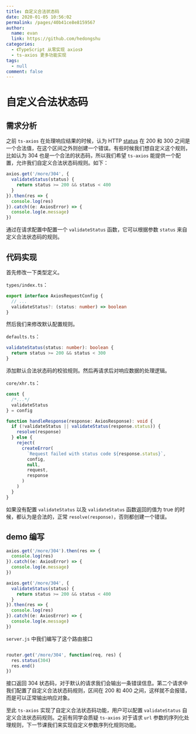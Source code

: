 ```yaml
---
title: 自定义合法状态码
date: 2020-01-05 10:56:02
permalink: /pages/40b41ce8e8159567
author: 
  name: evan
  link: https://github.com/hedongshu
categories: 
  - 《TypeScript 从零实现 axios》
  - ts-axios 更多功能实现
tags: 
  - null
comment: false
---
```

# 自定义合法状态码

## 需求分析

之前 `ts-axios` 在处理响应结果的时候，认为 HTTP [status](https://developer.mozilla.org/en-US/docs/Web/API/XMLHttpRequest/status) 在 200 和 300 之间是一个合法值，在这个区间之外则创建一个错误。有些时候我们想自定义这个规则，比如认为 304 也是一个合法的状态码，所以我们希望 `ts-axios` 能提供一个配置，允许我们自定义合法状态码规则。如下：

```typescript
axios.get('/more/304', {
  validateStatus(status) {
    return status >= 200 && status < 400
  }
}).then(res => {
  console.log(res)
}).catch((e: AxiosError) => {
  console.log(e.message)
})
```

通过在请求配置中配置一个 `validateStatus` 函数，它可以根据参数 `status` 来自定义合法状态码的规则。

## 代码实现

首先修改一下类型定义。

`types/index.ts`：

```typescript
export interface AxiosRequestConfig {
  // ...
  validateStatus?: (status: number) => boolean
}
```

然后我们来修改默认配置规则。

`defaults.ts`：

```typescript
validateStatus(status: number): boolean {
  return status >= 200 && status < 300
}
```

添加默认合法状态码的校验规则。然后再请求后对响应数据的处理逻辑。

`core/xhr.ts`：

```typescript
const {
  /*...*/
  validateStatus
} = config

function handleResponse(response: AxiosResponse): void {
  if (!validateStatus || validateStatus(response.status)) {
    resolve(response)
  } else {
    reject(
      createError(
        `Request failed with status code ${response.status}`,
        config,
        null,
        request,
        response
      )
    )
  }
}
```

如果没有配置 `validateStatus` 以及 `validateStatus` 函数返回的值为 true 的时候，都认为是合法的，正常 `resolve(response)`，否则都创建一个错误。

## demo 编写

```typescript
axios.get('/more/304').then(res => {
  console.log(res)
}).catch((e: AxiosError) => {
  console.log(e.message)
})

axios.get('/more/304', {
  validateStatus(status) {
    return status >= 200 && status < 400
  }
}).then(res => {
  console.log(res)
}).catch((e: AxiosError) => {
  console.log(e.message)
})
```

`server.js` 中我们编写了这个路由接口

```javascript

router.get('/more/304', function(req, res) {
  res.status(304)
  res.end()
})
```

接口返回 304 状态码，对于默认的请求我们会输出一条错误信息。第二个请求中我们配置了自定义合法状态码规则，区间在 200 和 400 之间，这样就不会报错，而是可以正常输出响应对象。

至此 `ts-axios` 实现了自定义合法状态码功能，用户可以配置 `validateStatus` 自定义合法状态码规则。之前有同学会质疑 `ts-axios` 对于请求 `url` 参数的序列化处理规则，下一节课我们来实现自定义参数序列化规则功能。

